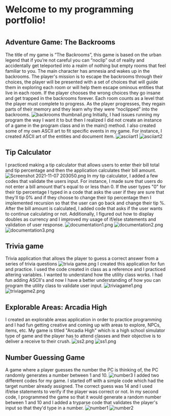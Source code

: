 # **Welcome to my programming portfolio!** <h1>
## **Adventure Game: The Backrooms**
  The title of my game is “The Backrooms”, this game is based on the urban legend that if you’re not careful you can “noclip” out of reality and accidentally get teleported into a realm of nothing but empty rooms that feel familiar to you. The main character has amnesia and wakes up in the backrooms. The player's mission is to escape the backrooms through their choices, the player will be presented with a set of choices that will guide them in exploring each room or will help them escape ominous entities that live in each room. If the player chooses the wrong choices they go insane and get trapped in the backrooms forever. Each room counts as a level that the player must complete to progress. As the player progresses, they regain parts of their memory and they learn why they were “noclipped” into the backrooms.
 ![backrooms thumbnail.png](https://github.com/samanthag168/samanthag168.github.io/blob/main/backrooms%20thumbnail.png)
  Initially, I had issues running my program the way I want it to but then I realized I did not create an instance of a game in the program class and in the main() method. I also created some of my own ASCII art to fit specific events in my game. For instance, I created ASCII art of the entities and document item. 
  ![asciiart1](https://github.com/samanthag168/samanthag168.github.io/blob/main/asciiart1.png)
  ![asciiart2](https://github.com/samanthag168/samanthag168.github.io/blob/main/asciiart2.png)
## **Tip Calculator**
I practiced making a tip calculator that allows users to enter their bill total and tip percentage and then the application calculates their bill amount. 
 ![Screenshot 2021-11-07 203050.png](https://github.com/samanthag168/samanthag168.github.io/blob/main/Screenshot%202021-11-07%20203050.png)
 In my tip calculator, I added a few codes that validate the users input. For instance, I made sure that users do not enter a bill amount that's equal to or less than 0. If the user types "0" for their tip percentage I typed in a code that asks the user if they are sure that they'll tip 0% and if they choose to change their tip percentage then I implemented recursion so that the user can go back and change their tip %. After the bill amount is calculated, I added code that asks if the user wants to continue calculating or not. Additionally, I figured out how to display doubles as currency and I improved my usage of if/else statements and validation of user response. 
  ![documentation1.png](https://github.com/samanthag168/samanthag168.github.io/blob/main/documentation1.png)
  ![documentation2.png](https://github.com/samanthag168/samanthag168.github.io/blob/main/documentation2.png)
  ![documentation3.png](https://github.com/samanthag168/samanthag168.github.io/blob/main/documentation3.png)
 ## **Trivia game**
 Trivia application that allows the player to guess a correct answer from a series of trivia questions
![trivia game.png](https://github.com/samanthag168/samanthag168.github.io/blob/main/trivia%20game.png)
  I created this application for fun and practice. I used the code created in class as a reference and I practiced altering variables. I wanted to understand how the utility class works. I had fun adding ASCII's and now I have a better understanding of how you can program the utility class to validate user input. 
  ![triviagame1.png](https://github.com/samanthag168/samanthag168.github.io/blob/main/triviagame1.png)
  ![triviagame2.png](https://github.com/samanthag168/samanthag168.github.io/blob/main/triviagame2.png)
 ## **Explorable Areas: Arcadia High**
  I created an explorable areas application in order to practice programming and I had fun getting creative and coming up with areas to explore, NPCs, items, etc. My game is titled "Arcadia High" which is a high school simulator type of game and the player has to attend classes and their objective is to deliver a receive to their crush. 
  ![ss2.png](https://github.com/samanthag168/samanthag168.github.io/blob/main/ss2.png)
  ![ss1.png](https://github.com/samanthag168/samanthag168.github.io/blob/main/ss1.png)
## **Number Guessing Game**
A game where a player guesses the number the PC is thinking of, the PC randomly generates a number between 1 and 10. 
![number3](https://github.com/samanthag168/samanthag168.github.io/blob/main/number3.png)
  I added two different codes for my game. I started off with a simple code which had the target number already assigned. The correct guess was 14 and I used if/else statements to verify if the player was correct or not. In my second code, I programmed the game so that it would generate a random number between 1 and 10 and I added a tryparse code that validates the player's input so that they'd type in a number. 
![number1](https://github.com/samanthag168/samanthag168.github.io/blob/main/number1.png)
![number2](https://github.com/samanthag168/samanthag168.github.io/blob/main/number2.png)
